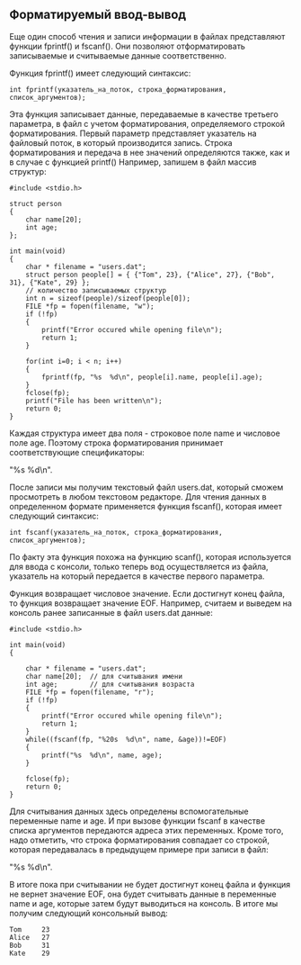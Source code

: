 ## Форматируемый ввод-вывод

Еще один способ чтения и записи информации в файлах представляют функции fprintf() и fscanf(). Они позволяют отформатировать записываемые и считываемые данные соответственно.

Функция fprintf() имеет следующий синтаксис:

```
int fprintf(указатель_на_поток, строка_форматирования, список_аргументов);
```
Эта функция записывает данные, передаваемые в качестве третьего параметра, в файл с учетом форматирования, определяемого строкой форматирования. 
Первый параметр представляет указатель на файловый поток, в который производится запись.
Строка форматирования и передача в нее значений определяются также, как и в случае с функцией printf()
Например, запишем в файл массив структур:

```
#include <stdio.h>

struct person
{
    char name[20];
    int age;
};

int main(void)
{
    char * filename = "users.dat";
    struct person people[] = { {"Tom", 23}, {"Alice", 27}, {"Bob", 31}, {"Kate", 29} };
    // количество записываемых структур
    int n = sizeof(people)/sizeof(people[0]);
    FILE *fp = fopen(filename, "w");
    if (!fp)
    {
        printf("Error occured while opening file\n");
        return 1;
    }

    for(int i=0; i < n; i++)
    {
        fprintf(fp, "%s  %d\n", people[i].name, people[i].age);
    }
    fclose(fp);
    printf("File has been written\n");
    return 0;
}
```

Каждая структура имеет два поля - строковое поле name и числовое поле age. Поэтому строка форматирования принимает соответствующие спецификаторы: 

"%s  %d\n".

После записи мы получим текстовый файл users.dat, который сможем просмотреть в любом текстовом редакторе.
Для чтения данных в определенном формате применяется функция fscanf(), которая имеет следующий синтаксис:

```
int fscanf(указатель_на_поток, строка_форматирования, список_аргументов);
```

По факту эта функция похожа на функцию scanf(), которая используется для ввода с консоли, только теперь вод осуществляется из файла, указатель на который передается в качестве первого параметра.

Функция возвращает числовое значение. Если достигнут конец файла, то функция возвращает значение EOF. Например, считаем и выведем на консоль ранее записанные в файл users.dat данные:

```
#include <stdio.h>

int main(void)
{	

	char * filename = "users.dat";
	char name[20];  // для считывания имени
	int age;        // для считывания возраста
	FILE *fp = fopen(filename, "r");
	if (!fp)
	{
		printf("Error occured while opening file\n");
		return 1;
	}
	while((fscanf(fp, "%20s  %d\n", name, &age))!=EOF)
	{
		printf("%s  %d\n", name, age);
	}

	fclose(fp);
	return 0;
}
```

Для считывания данных здесь определены вспомогательные переменные name и age. И при вызове функции fscanf в качестве списка аргументов передаются адреса этих переменных. Кроме того, надо отметить, что строка форматирования совпадает со строкой, которая передавалась в предыдущем примере при записи в файл: 

"%s	%d\n".

В итоге пока при считывании не будет достигнут конец файла и функция не вернет значение EOF, она будет считывать данные в переменные name и age, которые затем будут выводиться на консоль. В итоге мы получим следующий консольный вывод:

```
Tom		23
Alice	27
Bob		31
Kate	29
```